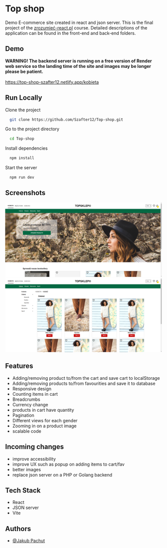 # Top shop

Demo E-commerce site created in react and json server. This is the final project of the [zrozumieć-react.pl](https://zrozumiecreact.pl/) course. Detailed descriptions of the application can be found in the front-end and back-end folders.
 
## Demo

<b>WARNING! The backend server is running on a free version of Render web service so the landing time of the site and images may be longer please be patient.</b>
<br><br>
https://top-shop-szafter12.netlify.app/kobieta

## Run Locally

Clone the project

```bash
  git clone https://github.com/Szafter12/Top-shop.git
```

Go to the project directory

```bash
  cd Top-shop
```

Install dependencies

```bash
  npm install
```

Start the server

```bash
  npm run dev
```

## Screenshots

![App Screenshot](./readmeImg/readme.png)
![App Screenshot](./readmeImg/readme2.png)

## Features

- Adding/removing product to/from the cart and save cart to localStorage
- Adding/removing products to/from favourities and save it to database
- Responsive design 
- Counting items in cart 
- Breadcrumbs
- Currency change
- products in cart have quantity 
- Pagination 
- Different views for each gender
- Zooming in on a product image
- scalable code 

## Incoming changes

- improve accessibility
- improve UX such as popup on adding items to cart/fav 
- better images
- replace json server on a PHP or Golang backend 

## Tech Stack

- React
- JSON server
- Vite

## Authors

- [@Jakub Pachut](https://github.com/Szafter12)
